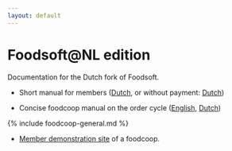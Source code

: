 ```yaml
---
layout: default
---
```

Foodsoft@NL edition
===================

Documentation for the Dutch fork of Foodsoft.

* Short manual for members
  ([Dutch](documents/foodsoft-manual-members.nl.pdf), or
   without payment: [Dutch](documents/foodsoft-manual-members-without-payment.nl.pdf))

* Concise foodcoop manual on the order cycle
  ([English](documents/foodsoft-manual-foodcoop-fcnl.en.pdf),
   [Dutch](documents/foodsoft-manual-foodcoop-fcnl.nl.pdf))

{% include foodcoop-general.md %}

* [Member demonstration site](https://order.voedselcollectief.org/kleingemaakt/demo)
  of a foodcoop.

